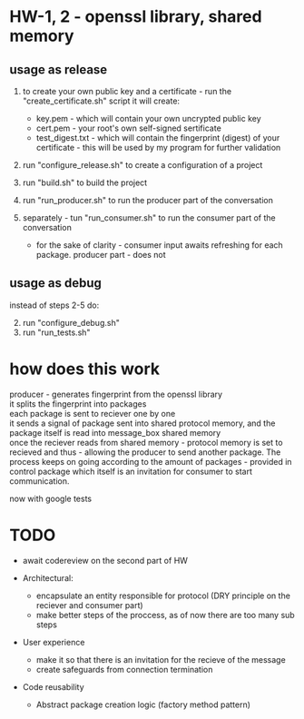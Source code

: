 # HW-1, 2 - openssl library, shared memory
## usage as release
1) to create your own public key and a certificate - run the "create_certificate.sh" script it will create:
    * key.pem - which will contain your own uncrypted public key
    * cert.pem - your root's own self-signed sertificate
    * test_digest.txt - which will contain the fingerprint (digest) of your certificate - this will be used by my program for further validation

2) run "configure_release.sh" to create a configuration of a project
3) run "build.sh" to build the project
4) run "run_producer.sh" to run the producer part of the conversation
5) separately - tun "run_consumer.sh" to run the consumer part of the conversation
    * for the sake of clarity - consumer input awaits refreshing for each package. producer part - does not
## usage as debug
instead of steps 2-5 do:

2) run "configure_debug.sh"
3) run "run_tests.sh"


# how does this work
producer - generates fingerprint from the openssl library\
it splits the fingerprint into packages\
each package is sent to reciever one by one\
it sends a signal of package sent into shared protocol memory, and the package itself is read into message_box shared memory\
once the reciever reads from shared memory - protocol memory is set to recieved and thus - allowing the producer to send another package. The process keeps on going according to the amount of packages - provided in control package which itself is an invitation for consumer to start communication.

now with google tests

# TODO
* await codereview on the second part of HW
* Architectural:
    * encapsulate an entity responsible for protocol (DRY principle on the reciever and consumer part)
    * make better steps of the proccess, as of now there are too many sub steps

* User experience
    * make it so that there is an invitation for the recieve of the message
    * create safeguards from connection termination
* Code reusability
    * Abstract package creation logic (factory method pattern)

